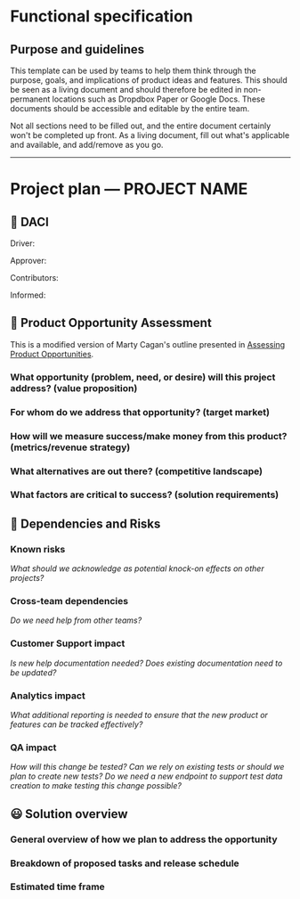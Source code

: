 # Functional specification

## Purpose and guidelines

This template can be used by teams to help them think through the purpose, goals, and implications of product ideas and features. This should be seen as a living document and should therefore be edited in non-permanent locations such as Dropdbox Paper or Google Docs. These documents should be accessible and editable by the entire team.

Not all sections need to be filled out, and the entire document certainly won't be completed up front. As a living document, fill out what's applicable and available, and add/remove as you go.

***

# Project plan — PROJECT NAME

## 🎯 DACI

Driver:

Approver:

Contributors:

Informed:


## 🚀 Product Opportunity Assessment

This is a modified version of Marty Cagan's outline presented in [Assessing Product Opportunities](https://svpg.com/assessing-product-opportunities/).

### What opportunity (problem, need, or desire) will this project address? (value proposition)


### For whom do we address that opportunity? (target market)


### How will we measure success/make money from this product? (metrics/revenue strategy)


### What alternatives are out there? (competitive landscape)


### What factors are critical to success? (solution requirements)


## 😬 Dependencies and Risks

### Known risks

_What should we acknowledge as potential knock-on effects on other projects?_


### Cross-team dependencies

_Do we need help from other teams?_


### Customer Support impact

_Is new help documentation needed? Does existing documentation need to be updated?_


### Analytics impact

_What additional reporting is needed to ensure that the new product or features can be tracked effectively?_


### QA impact

_How will this change be tested? Can we rely on existing tests or should we plan to create new tests? Do we need a new endpoint to support test data creation to make testing this change possible?_ 


## 😃 Solution overview

### General overview of how we plan to address the opportunity


### Breakdown of proposed tasks and release schedule


### Estimated time frame
